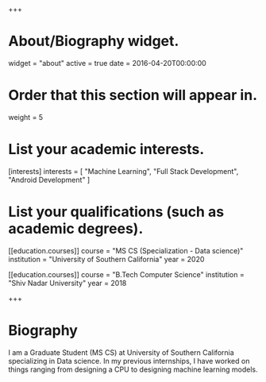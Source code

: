 +++
# About/Biography widget.
widget = "about"
active = true
date = 2016-04-20T00:00:00

# Order that this section will appear in.
weight = 5

# List your academic interests.
[interests]
  interests = [
    "Machine Learning",
    "Full Stack Development",
    "Android Development"
  ]

# List your qualifications (such as academic degrees).
[[education.courses]]
  course = "MS CS (Specialization - Data science)"
  institution = "University of Southern California"
  year = 2020

[[education.courses]]
  course = "B.Tech Computer Science"
  institution = "Shiv Nadar University"
  year = 2018
 
+++

# Biography

I am a Graduate Student (MS CS) at University of Southern California specializing in Data science. In my previous internships, I have worked on things ranging from designing a CPU to designing machine learning models.
